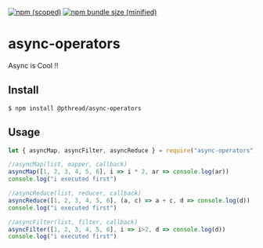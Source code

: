 [![npm (scoped)](https://img.shields.io/github/issues/shaminGit/async-operators.svg)](https://www.npmjs.com/package/@pthread/async-operators)
[![npm bundle size (minified)](https://img.shields.io/github/license/shaminGit/async-operators)](https://www.npmjs.com/package/@pthread/async-operators)

# async-operators

Async is Cool !!

## Install

```
$ npm install @pthread/async-operators
```

## Usage

```js
let { asyncMap, asyncFilter, asyncReduce } = require("async-operators")

//asyncMap(list, mapper, callback)
asyncMap([1, 2, 3, 4, 5, 6], i => i * 2, ar => console.log(ar))
console.log("i executed first")

//asyncReduce(list, reducer, callback)
asyncReduce([1, 2, 3, 4, 5, 6], (a, c) => a + c, d => console.log(d))
console.log("i executed first")

//asyncFilter(list, filter, callback)
asyncFilter([1, 2, 3, 4, 5, 6], i => i>2, d => console.log(d))
console.log("i executed first")

```


